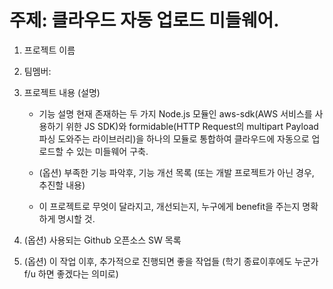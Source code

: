  
 
 <h1> 주제: 클라우드 자동 업로드 미들웨어.</h1>
 
1. 프로젝트 이름 

2. 팀멤버:

3. 프로젝트 내용 (설명)

     - 기능 설명
     현재 존재하는 두 가지 Node.js 모듈인 aws-sdk(AWS 서비스를 사용하기 위한 JS SDK)와 formidable(HTTP Request의 multipart Payload 파싱 도와주는 라이브러리)을 하나의 모듈로 통합하여 클라우드에 자동으로 업로드할 수 있는 미들웨어 구축.
      



     - (옵션) 부족한 기능 파악후, 기능 개선 목록 (또는 개발 프로젝트가 아닌 경우, 추진할 내용)

     - 이 프로젝트로 무엇이 달라지고, 개선되는지, 누구에게 benefit을 주는지 명확하게 명시할 것.

4. (옵션) 사용되는 Github 오픈소스 SW 목록

5. (옵션) 이 작업 이후, 추가적으로 진행되면 좋을 작업들 (학기 종료이후에도 누군가 f/u 하면 좋겠다는 의미로)
